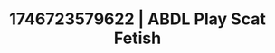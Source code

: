 ---
categories:
- Skin-to-skin fantasy
- Mutual desire
- Immersive erotica
- AI-generated
- Glowing skin
- ASMR
- Erotic tension
- Cosplay
image: /assets/images/1746723579622.jpg
layout: post
seo:
  description: Featured content with artistic ABDL Play, Scat Fetish. HD images available.
  keywords: ABDL Play, Scat Fetish
  og_image: /assets/images/1746723579622.jpg
  schema_type: VisualArtwork
tags:
- ABDL Play
- Scat Fetish
- '#1746723579622'
title: 1746723579622 | ABDL Play Scat Fetish
---